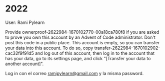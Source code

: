 # 2022


User: Rami Pylearn

Provide ownerproof-2622984-1670102770-00a18ca780f8 if you are asked to prove you own this account by an Advent of Code administrator. Don't post this code in a public place.
This account is empty, so you can transfer your data into this account. To do so, copy transfer-2622984-1670102902-cac32f9f91d5 and log out of this account, then log in to the account that has your data, go to its settings page, and click "[Transfer your data to another account]".

Log in con el correo ramipylearn@gmail.com y la misma password.
